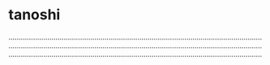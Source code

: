 # tanoshi
....................................................................................................................................................................................................................................................................................................................................................................................